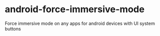 # android-force-immersive-mode
Force immersive mode on any apps for android devices with UI system buttons

